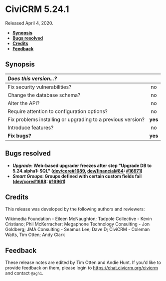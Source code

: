 # CiviCRM 5.24.1

Released April 4, 2020.

- **[Synopsis](#synopsis)**
- **[Bugs resolved](#bugs)**
- **[Credits](#credits)**
- **[Feedback](#feedback)**

## <a name="synopsis"></a>Synopsis

| *Does this version...?*                                         |         |
|:--------------------------------------------------------------- |:-------:|
| Fix security vulnerabilities?                                   |   no    |
| Change the database schema?                                     |   no    |
| Alter the API?                                                  |   no    |
| Require attention to configuration options?                     |   no    |
| Fix problems installing or upgrading to a previous version?     | **yes** |
| Introduce features?                                             |   no    |
| **Fix bugs?**                                                   | **yes** |

## <a name="bugs"></a>Bugs resolved

* **_Upgrade_: Web-based upgrader freezes after step "Upgrade DB to 5.24.alpha1: SQL"
  ([dev/core#1689](https://lab.civicrm.org/dev/core/-/issues/1689), [dev/financial#84](https://lab.civicrm.org/dev/financial/-/issues/84#note_34262): [#16971](https://github.com/civicrm/civicrm-core/pull/16971))**
* **_Smart Groups_: Groups defined with certain custom fields fail ([dev/core#1688](https://lab.civicrm.org/dev/core/-/issues/1688): [#16961](https://github.com/civicrm/civicrm-core/pull/16961))**

## <a name="credits"></a>Credits

This release was developed by the following authors and reviewers:

Wikimedia Foundation - Eileen McNaughton; Tadpole Collective - Kevin
Cristiano; Phil McKerracher; Megaphone Technology Consulting - Jon Goldberg;
JMA Consulting - Seamus Lee; Dave D; CiviCRM - Coleman Watts, Tim Otten;
Andy Clark

## <a name="feedback"></a>Feedback

These release notes are edited by Tim Otten and Andie Hunt.  If you'd like to
provide feedback on them, please login to https://chat.civicrm.org/civicrm and
contact `@agh1`.
